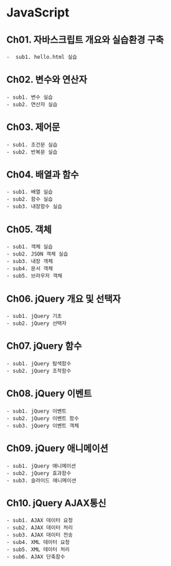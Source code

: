 # JavaScript

## Ch01. 자바스크립트 개요와 실습환경 구축
 	-  sub1. hello.html 실습

## Ch02. 변수와 연산자
	- sub1. 변수 실습
	- sub2. 연산자 실습

## Ch03. 제어문
	- sub1. 조건문 실습
	- sub2. 반복문 실습

## Ch04. 배열과 함수
	- sub1. 배열 실습
	- sub2. 함수 실습
	- sub3. 내장함수 실습

## Ch05. 객체
	- sub1. 객체 실습
	- sub2. JSON 객체 실습
	- sub3. 내장 객체
	- sub4. 문서 객체
	- sub5. 브라우저 객체

## Ch06. jQuery 개요 및 선택자
	- sub1. jQuery 기초
	- sub2. jQuery 선택자
	
## Ch07. jQuery 함수
	- sub1. jQuery 탐색함수
	- sub2. jQuery 조작함수
	
## Ch08. jQuery 이벤트
	- sub1. jQuery 이벤트
	- sub2. jQuery 이벤트 함수
	- sub3. jQuery 이벤트 객체
	
## Ch09. jQuery 애니메이션
	- sub1. jQuery 애니메이션
	- sub2. jQuery 효과함수
	- sub3. 슬라이드 애니메이션

## Ch10. jQuery AJAX통신
	- sub1. AJAX 데이터 요청
	- sub2. AJAX 데이터 처리
	- sub3. AJAX 데이터 전송
	- sub4. XML 데이터 요청
	- sub5. XML 데이터 처리
	- sub6. AJAX 단축함수
